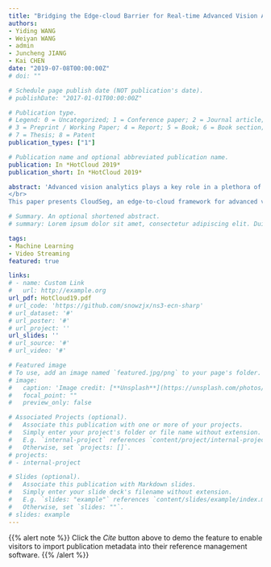 ```yaml
---
title: "Bridging the Edge-cloud Barrier for Real-time Advanced Vision Analytics"
authors:
- Yiding WANG
- Weiyan WANG
- admin
- Juncheng JIANG
- Kai CHEN
date: "2019-07-08T00:00:00Z"
# doi: ""

# Schedule page publish date (NOT publication's date).
# publishDate: "2017-01-01T00:00:00Z"

# Publication type.
# Legend: 0 = Uncategorized; 1 = Conference paper; 2 = Journal article;
# 3 = Preprint / Working Paper; 4 = Report; 5 = Book; 6 = Book section;
# 7 = Thesis; 8 = Patent
publication_types: ["1"]

# Publication name and optional abbreviated publication name.
publication: In *HotCloud 2019*
publication_short: In *HotCloud 2019*

abstract: 'Advanced vision analytics plays a key role in a plethora of real-world applications. Unfortunately, many of these applications fail to leverage the abundant compute resource in cloud services, because they require high computing resources and high-quality video input, but the (wireless) network connections between visual sensors (cameras) and the cloud/edge servers do not always provide sufficient and stable bandwidth to stream high-fidelity video data in real time.
</br>
This paper presents CloudSeg, an edge-to-cloud framework for advanced vision analytics that co-designs the cloud-side inference with real-time video streaming, to achieve both low latency and high inference accuracy. The core idea is to send the video stream in low resolution, but recover the high-resolution frames from the low-resolution stream via a super-resolution procedure tailored for the actual analytics tasks. In essence, CloudSeg trades additional cloud-side computation (super-resolution) for significantly reduced network bandwidth. Our initial evaluation shows that compared to previous work, CloudSeg can reduce bandwidth consumption by $\\sim$6.8$\\times$ with negligible drop in accuracy.'

# Summary. An optional shortened abstract.
# summary: Lorem ipsum dolor sit amet, consectetur adipiscing elit. Duis posuere tellus ac convallis placerat. Proin tincidunt magna sed ex sollicitudin condimentum.

tags:
- Machine Learning
- Video Streaming
featured: true

links:
# - name: Custom Link
#   url: http://example.org
url_pdf: HotCloud19.pdf
# url_code: 'https://github.com/snowzjx/ns3-ecn-sharp'
# url_dataset: '#'
# url_poster: '#'
# url_project: ''
url_slides: ''
# url_source: '#'
# url_video: '#'

# Featured image
# To use, add an image named `featured.jpg/png` to your page's folder. 
# image:
#   caption: 'Image credit: [**Unsplash**](https://unsplash.com/photos/pLCdAaMFLTE)'
#   focal_point: ""
#   preview_only: false

# Associated Projects (optional).
#   Associate this publication with one or more of your projects.
#   Simply enter your project's folder or file name without extension.
#   E.g. `internal-project` references `content/project/internal-project/index.md`.
#   Otherwise, set `projects: []`.
# projects:
# - internal-project

# Slides (optional).
#   Associate this publication with Markdown slides.
#   Simply enter your slide deck's filename without extension.
#   E.g. `slides: "example"` references `content/slides/example/index.md`.
#   Otherwise, set `slides: ""`.
# slides: example
---
```


{{% alert note %}}
Click the *Cite* button above to demo the feature to enable visitors to import publication metadata into their reference management software.
{{% /alert %}}

<!-- {{% alert note %}}
Click the *Slides* button above to demo Academic's Markdown slides feature.
{{% /alert %}} -->

<!-- Supplementary notes can be added here, including [code and math](https://sourcethemes.com/academic/docs/writing-markdown-latex/). -->

